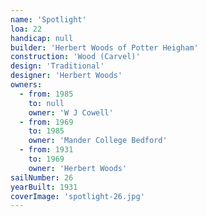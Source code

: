 ```yaml
---
name: 'Spotlight'
loa: 22
handicap: null
builder: 'Herbert Woods of Potter Heigham'
construction: 'Wood (Carvel)'
design: 'Traditional'
designer: 'Herbert Woods'
owners:
  - from: 1985
    to: null
    owner: 'W J Cowell'
  - from: 1969
    to: 1985
    owner: 'Mander College Bedford'
  - from: 1931
    to: 1969
    owner: 'Herbert Woods'
sailNumber: 26
yearBuilt: 1931
coverImage: 'spotlight-26.jpg'
---
```

